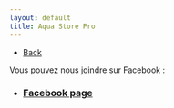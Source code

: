 ```yaml
---
layout: default
title: Aqua Store Pro
---
```


<ul><li><a href="{{ site.url }}">Back</a></li></ul>
Vous pouvez nous joindre sur Facebook :
<ul>
<li><h3><a href="https://web.facebook.com/profile.php?id=61566109595357">Facebook page</a></h3></li>
</ul>
